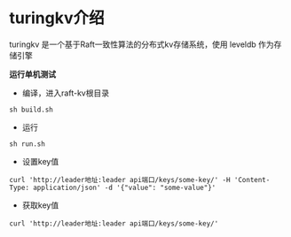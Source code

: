 # turingkv介绍

turingkv 是一个基于Raft一致性算法的分布式kv存储系统，使用 leveldb 作为存储引擎

**运行单机测试**

- 编译，进入raft-kv根目录

```
sh build.sh
```

- 运行

```
sh run.sh
```

- 设置key值

```
curl 'http://leader地址:leader api端口/keys/some-key/' -H 'Content-Type: application/json' -d '{"value": "some-value"}'
```

- 获取key值

```
curl 'http://leader地址:leader api端口/keys/some-key/'
```

